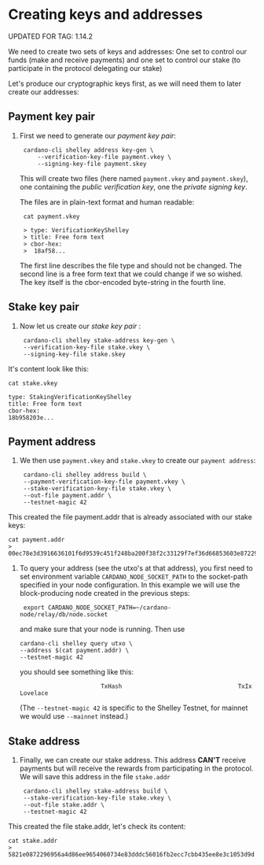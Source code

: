 # Creating keys and addresses

UPDATED FOR TAG: 1.14.2

We need to create two sets of keys and addresses: One set to control our funds \(make and receive payments\) and one set to control our stake \(to participate in the protocol delegating our stake\)

Let's produce our cryptographic keys first, as we will need them to later create our addresses:

## Payment key pair

1. First we need to generate our _payment key pair_:

   ```text
    cardano-cli shelley address key-gen \
        --verification-key-file payment.vkey \
        --signing-key-file payment.skey
   ```

   This will create two files \(here named `payment.vkey` and `payment.skey`\), one containing the _public verification key_, one the _private signing key_.

   The files are in plain-text format and human readable:

   ```text
    cat payment.vkey

    > type: VerificationKeyShelley
    > title: Free form text
    > cbor-hex:
    >  18af58...
   ```

   The first line describes the file type and should not be changed. The second line is a free form text that we could change if we so wished. The key itself is the cbor-encoded byte-string in the fourth line.

## Stake key pair

1. Now let us create our _stake key pair_ :

   ```text
    cardano-cli shelley stake-address key-gen \
    --verification-key-file stake.vkey \
    --signing-key-file stake.skey
   ```

It's content look like this:

```text
cat stake.vkey

type: StakingVerificationKeyShelley
title: Free form text
cbor-hex:
18b958203e...
```

## Payment address

1. We then use `payment.vkey` and `stake.vkey` to create our `payment address`:

   ```text
    cardano-cli shelley address build \
    --payment-verification-key-file payment.vkey \
    --stake-verification-key-file stake.vkey \
    --out-file payment.addr \
    --testnet-magic 42
   ```

This created the file payment.addr that is already associated with our stake keys:

```text
cat payment.addr
> 00ec78e3d3916636101f6d9539c451f248ba200f38f2c33129f7ef36d66853603e872296956a4d86
```

1. To query your address \(see the utxo's at that address\), you first need to set environment variable `CARDANO_NODE_SOCKET_PATH` to the socket-path specified in your node configuration. In this example we will use the block-producing node created in the previous steps:

   ```text
    export CARDANO_NODE_SOCKET_PATH=~/cardano-node/relay/db/node.socket
   ```

   and make sure that your node is running. Then use

   ```text
   cardano-cli shelley query utxo \
   --address $(cat payment.addr) \
   --testnet-magic 42
   ```

   you should see something like this:

   ```text
                          TxHash                                 TxIx        Lovelace
   ```

   \(The `--testnet-magic 42` is specific to the Shelley Testnet, for mainnet we would use `--mainnet` instead.\)

## Stake address

1. Finally, we can create our stake address. This address **CAN'T** receive payments but will receive the rewards from participating in the protocol. We will save this address in the file `stake.addr`

   ```text
    cardano-cli shelley stake-address build \
    --stake-verification-key-file stake.vkey \
    --out-file stake.addr \
    --testnet-magic 42
   ```

This created the file stake.addr, let's check its content:

```text
cat stake.addr
> 5821e0872296956a4d86ee9654060734e83dddc56016fb2ecc7cbb435ee8e3c1053d9d
```

